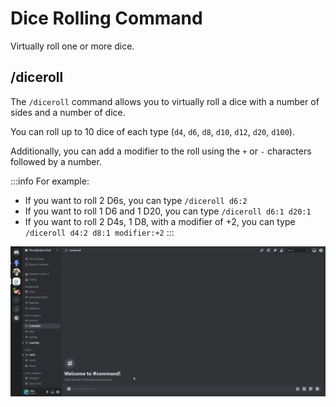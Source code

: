 # Dice Rolling Command
Virtually roll one or more dice.

## /diceroll
The `/diceroll` command allows you to virtually roll a dice with a number of sides and a number of dice.

You can roll up to 10 dice of each type (`d4`, `d6`, `d8`, `d10`, `d12`, `d20`, `d100`).

Additionally, you can add a modifier to the roll using the `+` or `-` characters followed by a number.

:::info
For example:
- If you want to roll 2 D6s, you can type `/diceroll d6:2`
- If you want to roll 1 D6 and 1 D20, you can type `/diceroll d6:1 d20:1`
- If you want to roll 2 D4s, 1 D8, with a modifier of +2, you can type `/diceroll d4:2 d8:1 modifier:+2`
:::

![Dice Roll Command Usage](./img/dice_roll_command.gif)